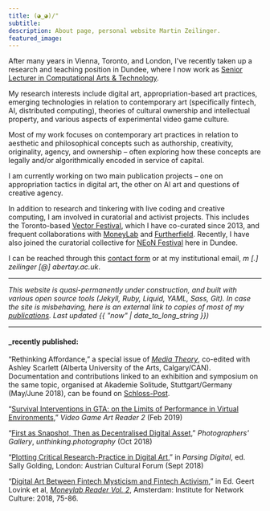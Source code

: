 ```yaml
---
title: (◕‿◕)/"
subtitle:
description: About page, personal website Martin Zeilinger.
featured_image:
---
```

After many years in Vienna, Toronto, and London, I've recently taken up a research and teaching position in Dundee, where I now work as [Senior Lecturer in Computational Arts & Technology](https://rke.abertay.ac.uk/en/persons/martin-zeilinger).

My research interests include digital art, appropriation-based art practices, emerging technologies in relation to contemporary art (specifically fintech, AI, distributed computing), theories of cultural ownership and intellectual property, and various aspects of experimental video game culture.

Most of my work focuses on contemporary art practices in relation to aesthetic and philosophical concepts such as authorship, creativity, originality, agency, and ownership – often exploring how these concepts are legally and/or algorithmically encoded in service of capital.

I am currently working on two main publication projects – one on appropriation tactics in digital art, the other on AI art and questions of creative agency.

In addition to research and tinkering with live coding and creative computing, I am involved in curatorial and activist projects. This includes the Toronto-based [Vector Festival](http://vectorfestival.org/), which I have co-curated since 2013, and frequent collaborations with [MoneyLab](https://networkcultures.org/moneylab/) and [Furtherfield](http://www.furtherfield.org/). Recently, I have also joined the curatorial collective for [NEoN Festival](https://northeastofnorth.com/) here in Dundee.

I can be reached through this [contact form](/contact) or at my institutional email, _m [.] zeilinger [@] abertay.ac.uk_.

---

_This website is quasi-permanently under construction, and built with various open source tools (Jekyll, Ruby, Liquid, YAML, Sass, Git). In case the site is misbehaving, here is an external link to copies of most of my [publications](https://anglia.academia.edu/MZ). Last updated {{ "now" | date_to_long_string }})_

---


#### \_recently published:

“Rethinking Affordance,” a special issue of [_Media Theory_](http://journalcontent.mediatheoryjournal.org/index.php/mt/issue/view/4), co-edited with Ashley Scarlett (Alberta University of the Arts, Calgary/CAN). Documentation and contributions linked to an exhibition and symposium on the same topic, organised at Akademie Solitude, Stuttgart/Germany (May/June 2018), can be found on [Schloss-Post][1].

[1]: https:schloss-post.com

“[Survival Interventions in GTA: on the Limits of Performance in Virtual Environments](/blog/survival-interventions-in-gta.html),” _Video Game Art Reader 2_ (Feb 2019)

“[First as Snapshot, Then as Decentralised Digital Asset](/blog/first-as-snapshot-then-as-decentralised-digital-asset.html),” _Photographers' Gallery_, _unthinking.photography_ (Oct 2018)

“[Plotting Critical Research-Practice in Digital Art](/blog/plotting-critical-researchpractice-in-digital-art.html),” in _Parsing Digital_, ed. Sally Golding, London: Austrian Cultural Forum (Sept 2018)

“[Digital Art Between Fintech Mysticism and Fintech Activism](/blog/algomysticism-and-fintech-activism.html),” in Ed. Geert Lovink et al, [_Moneylab Reader Vol. 2_][4], Amsterdam: Institute for Network Culture: 2018, 75-86.

[2]:https://unthinking.photography/articles/first-as-snapshot-then-as-decentralised-digital-asset
[3]:https://www.videogameartgallery.com/vga-reader
[4]:http://networkcultures.org/blog/publication/moneylab-reader-2-overcoming-the-hype/
